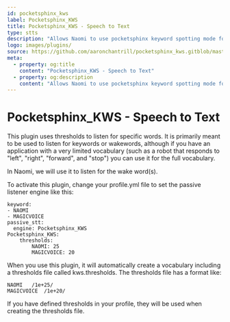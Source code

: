 ```yaml
---
id: pocketsphinx_kws
label: Pocketsphinx_KWS
title: Pocketsphinx_KWS - Speech to Text
type: stts
description: "Allows Naomi to use pocketsphinx keyword spotting mode for passive listening"
logo: images/plugins/
source: https://github.com/aaronchantrill/pocketsphinx_kws.gitblob/master/readme.md
meta:
  - property: og:title
    content: "Pocketsphinx_KWS - Speech to Text"
  - property: og:description
    content: "Allows Naomi to use pocketsphinx keyword spotting mode for passive listening"
---
```


# Pocketsphinx_KWS - Speech to Text

<PluginLogo/>

This plugin uses thresholds to listen for specific words. It is primarily meant
to be used to listen for keywords or wakewords, although if you have an
application with a very limited vocabulary (such as a robot that responds to
"left", "right", "forward", and "stop") you can use it for the full vocabulary.

In Naomi, we will use it to listen for the wake word(s).

To activate this plugin, change your profile.yml file to set the passive
listener engine like this:

```
keyword:
- NAOMI
- MAGICVOICE
passive_stt:
  engine: Pocketsphinx_KWS
Pocketsphinx_KWS:
    thresholds:
        NAOMI: 25
        MAGICVOICE: 20
```

When you use this plugin, it will automatically create a vocabulary
including a thresholds file called kws.thresholds. The thresholds file has a
format like:

```
NAOMI   /1e+25/
MAGICVOICE  /1e+20/
```

If you have defined thresholds in your profile, they will be used when
creating the thresholds file.

<EditPageLink/>
